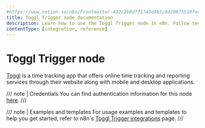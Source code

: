 ```yaml
---
#https://www.notion.so/n8n/Frontmatter-432c2b8dff1f43d4b1c8d20075510fe4
title: Toggl Trigger node documentation
description: Learn how to use the Toggl Trigger node in n8n. Follow technical documentation to integrate Toggl Trigger node into your workflows.
contentType: [integration, reference]
---
```


# Toggl Trigger node

[Toggl](https://toggl.com/) is a time tracking app that offers online time tracking and reporting services through their website along with mobile and desktop applications.

/// note | Credentials
You can find authentication information for this node [here](/integrations/builtin/credentials/toggl.md).
///

///  note  | Examples and templates
For usage examples and templates to help you get started, refer to n8n's [Toggl Trigger integrations](https://n8n.io/integrations/toggl-trigger/) page.
///
